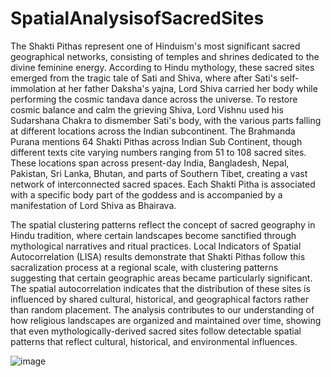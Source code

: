 # SpatialAnalysisofSacredSites

The Shakti Pithas represent one of Hinduism's most significant sacred geographical networks, consisting of temples and shrines dedicated to the divine feminine energy. According to Hindu mythology, these sacred sites emerged from the tragic tale of Sati and Shiva, where after Sati's self-immolation at her father Daksha's yajna, Lord Shiva carried her body while performing the cosmic tandava dance across the universe. To restore cosmic balance and calm the grieving Shiva, Lord Vishnu used his Sudarshana Chakra to dismember Sati's body, with the various parts falling at different locations across the Indian subcontinent. The Brahmanda Purana mentions 64 Shakti Pithas across Indian Sub Continent, though different texts cite varying numbers ranging from 51 to 108 sacred sites. These locations span across present-day India, Bangladesh, Nepal, Pakistan, Sri Lanka, Bhutan, and parts of Southern Tibet, creating a vast network of interconnected sacred spaces. Each Shakti Pitha is associated with a specific body part of the goddess and is accompanied by a manifestation of Lord Shiva as Bhairava. 


The spatial clustering patterns reflect the concept of sacred geography in Hindu tradition, where certain landscapes become sanctified through mythological narratives and ritual practices. Local Indicators of Spatial Autocorrelation (LISA) results demonstrate that Shakti Pithas follow this sacralization process at a regional scale, with clustering patterns suggesting that certain geographic areas became particularly significant. The spatial autocorrelation indicates that the distribution of these sites is influenced by shared cultural, historical, and geographical factors rather than random placement. The analysis contributes to our understanding of how religious landscapes are organized and maintained over time, showing that even mythologically-derived sacred sites follow detectable spatial patterns that reflect cultural, historical, and environmental influences.

![image](https://github.com/user-attachments/assets/e88f6224-d0c9-4574-87bf-7472af369159)



